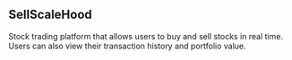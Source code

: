## SellScaleHood

Stock trading platform that allows users to buy and sell stocks in real time.
Users can also view their transaction history and portfolio value.
